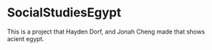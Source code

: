 # SocialStudiesEgypt
This is a project that Hayden Dorf, and Jonah Cheng made that shows acient egypt.

